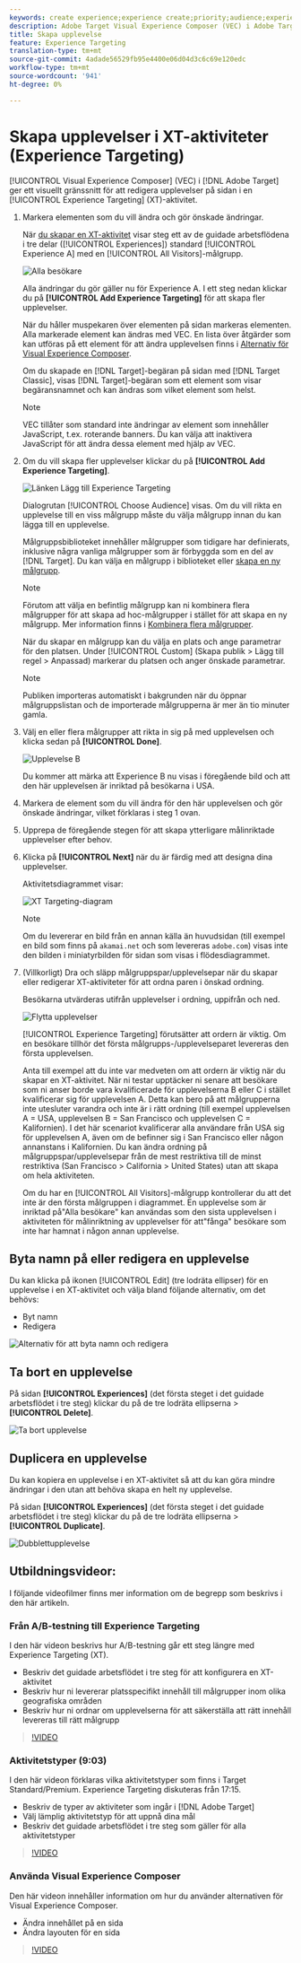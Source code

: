 ```yaml
---
keywords: create experience;experience create;priority;audience;experience;visual experience composer
description: Adobe Target Visual Experience Composer (VEC) i Adobe Target ger ett visuellt gränssnitt för redigering av upplevelser på din sida i en XT-aktivitet (Experience Targeting).
title: Skapa upplevelse
feature: Experience Targeting
translation-type: tm+mt
source-git-commit: 4adade56529fb95e4400e06d04d3c6c69e120edc
workflow-type: tm+mt
source-wordcount: '941'
ht-degree: 0%

---
```



# Skapa upplevelser i XT-aktiviteter (Experience Targeting)

[!UICONTROL Visual Experience Composer] (VEC) i [!DNL Adobe Target] ger ett visuellt gränssnitt för att redigera upplevelser på sidan i en [!UICONTROL Experience Targeting] (XT)-aktivitet.

1. Markera elementen som du vill ändra och gör önskade ändringar.

   När [du skapar en XT-aktivitet](/help/c-activities/t-experience-target/t-xt-create/xt-create.md) visar steg ett av de guidade arbetsflödena i tre delar ([!UICONTROL Experiences]) standard [!UICONTROL Experience A] med en [!UICONTROL All Visitors]-målgrupp.

   ![Alla besökare](/help/c-activities/t-experience-target/t-xt-create/assets/all-visitors.png)

   Alla ändringar du gör gäller nu för Experience A. I ett steg nedan klickar du på **[!UICONTROL Add Experience Targeting]** för att skapa fler upplevelser.

   När du håller muspekaren över elementen på sidan markeras elementen. Alla markerade element kan ändras med VEC. En lista över åtgärder som kan utföras på ett element för att ändra upplevelsen finns i [Alternativ för Visual Experience Composer](/help/c-experiences/c-visual-experience-composer/viztarget-options.md).

   Om du skapade en [!DNL Target]-begäran på sidan med [!DNL Target Classic], visas [!DNL Target]-begäran som ett element som visar begäransnamnet och kan ändras som vilket element som helst.

   >[!NOTE]
   >
   >VEC tillåter som standard inte ändringar av element som innehåller JavaScript, t.ex. roterande banners. Du kan välja att inaktivera JavaScript för att ändra dessa element med hjälp av VEC.

1. Om du vill skapa fler upplevelser klickar du på **[!UICONTROL Add Experience Targeting]**.

   ![Länken Lägg till Experience Targeting](/help/c-activities/t-experience-target/t-xt-create/assets/add-experience-targeting.png)

   Dialogrutan [!UICONTROL Choose Audience] visas. Om du vill rikta en upplevelse till en viss målgrupp måste du välja målgrupp innan du kan lägga till en upplevelse.

   Målgruppsbiblioteket innehåller målgrupper som tidigare har definierats, inklusive några vanliga målgrupper som är förbyggda som en del av [!DNL Target]. Du kan välja en målgrupp i biblioteket eller [skapa en ny målgrupp](/help/c-target/c-audiences/audiences.md#concept_65BE870D290E412D8BBF557EEA67C271).

   >[!NOTE]
   >
   >Förutom att välja en befintlig målgrupp kan ni kombinera flera målgrupper för att skapa ad hoc-målgrupper i stället för att skapa en ny målgrupp. Mer information finns i [Kombinera flera målgrupper](/help/c-target/combining-multiple-audiences.md#concept_A7386F1EA4394BD2AB72399C225981E5).

   När du skapar en målgrupp kan du välja en plats och ange parametrar för den platsen. Under [!UICONTROL Custom] (Skapa publik > Lägg till regel > Anpassad) markerar du platsen och anger önskade parametrar.

   >[!NOTE]
   >
   >Publiken importeras automatiskt i bakgrunden när du öppnar målgruppslistan och de importerade målgrupperna är mer än tio minuter gamla.

1. Välj en eller flera målgrupper att rikta in sig på med upplevelsen och klicka sedan på **[!UICONTROL Done]**.

   ![Upplevelse B](/help/c-activities/t-experience-target/t-xt-create/assets/experience-b.png)

   Du kommer att märka att Experience B nu visas i föregående bild och att den här upplevelsen är inriktad på besökarna i USA.

1. Markera de element som du vill ändra för den här upplevelsen och gör önskade ändringar, vilket förklaras i steg 1 ovan.

1. Upprepa de föregående stegen för att skapa ytterligare målinriktade upplevelser efter behov.

1. Klicka på **[!UICONTROL Next]** när du är färdig med att designa dina upplevelser.

   Aktivitetsdiagrammet visar:

   ![XT Targeting-diagram](/help/c-activities/t-experience-target/t-xt-create/assets/xt_diagram-new.png)

   >[!NOTE]
   >
   >Om du levererar en bild från en annan källa än huvudsidan (till exempel en bild som finns på `akamai.net` och som levereras `adobe.com`) visas inte den bilden i miniatyrbilden för sidan som visas i flödesdiagrammet.

1. (Villkorligt) Dra och släpp målgruppspar/upplevelsepar när du skapar eller redigerar XT-aktiviteter för att ordna paren i önskad ordning.

   Besökarna utvärderas utifrån upplevelser i ordning, uppifrån och ned.

   ![Flytta upplevelser](/help/c-activities/t-experience-target/t-xt-create/assets/move_experiences-new.png)

   [!UICONTROL Experience Targeting] förutsätter att ordern är viktig. Om en besökare tillhör det första målgrupps-/upplevelseparet levereras den första upplevelsen.

   Anta till exempel att du inte var medveten om att ordern är viktig när du skapar en XT-aktivitet. När ni testar upptäcker ni senare att besökare som ni anser borde vara kvalificerade för upplevelserna B eller C i stället kvalificerar sig för upplevelsen A. Detta kan bero på att målgrupperna inte utesluter varandra och inte är i rätt ordning (till exempel upplevelsen A = USA, upplevelsen B = San Francisco och upplevelsen C = Kalifornien). I det här scenariot kvalificerar alla användare från USA sig för upplevelsen A, även om de befinner sig i San Francisco eller någon annanstans i Kalifornien. Du kan ändra ordning på målgruppspar/upplevelsepar från de mest restriktiva till de minst restriktiva (San Francisco > California > United States) utan att skapa om hela aktiviteten.

   Om du har en [!UICONTROL All Visitors]-målgrupp kontrollerar du att det inte är den första målgruppen i diagrammet. En upplevelse som är inriktad på&quot;Alla besökare&quot; kan användas som den sista upplevelsen i aktiviteten för målinriktning av upplevelser för att&quot;fånga&quot; besökare som inte har hamnat i någon annan upplevelse.

## Byta namn på eller redigera en upplevelse

Du kan klicka på ikonen [!UICONTROL Edit] (tre lodräta ellipser) för en upplevelse i en XT-aktivitet och välja bland följande alternativ, om det behövs:

* Byt namn
* Redigera

![Alternativ för att byta namn och redigera](/help/c-activities/t-experience-target/t-xt-create/assets/experience_edit-new.png)

## Ta bort en upplevelse

På sidan **[!UICONTROL Experiences]** (det första steget i det guidade arbetsflödet i tre steg) klickar du på de tre lodräta ellipserna > **[!UICONTROL Delete]**.

![Ta bort upplevelse](/help/c-activities/t-experience-target/t-xt-create/assets/delete-experience.png)

## Duplicera en upplevelse

Du kan kopiera en upplevelse i en XT-aktivitet så att du kan göra mindre ändringar i den utan att behöva skapa en helt ny upplevelse.

På sidan **[!UICONTROL Experiences]** (det första steget i det guidade arbetsflödet i tre steg) klickar du på de tre lodräta ellipserna > **[!UICONTROL Duplicate]**.

![Dubblettupplevelse](/help/c-activities/t-experience-target/t-xt-create/assets/duplicate_experience-new.png)

## Utbildningsvideor:

I följande videofilmer finns mer information om de begrepp som beskrivs i den här artikeln.

### Från A/B-testning till Experience Targeting

I den här videon beskrivs hur A/B-testning går ett steg längre med Experience Targeting (XT).

* Beskriv det guidade arbetsflödet i tre steg för att konfigurera en XT-aktivitet
* Beskriv hur ni levererar platsspecifikt innehåll till målgrupper inom olika geografiska områden
* Beskriv hur ni ordnar om upplevelserna för att säkerställa att rätt innehåll levereras till rätt målgrupp

>[!VIDEO](https://video.tv.adobe.com/v/22418/)

### Aktivitetstyper (9:03)

I den här videon förklaras vilka aktivitetstyper som finns i Target Standard/Premium. Experience Targeting diskuteras från 17:15.

* Beskriv de typer av aktiviteter som ingår i [!DNL Adobe Target]
* Välj lämplig aktivitetstyp för att uppnå dina mål
* Beskriv det guidade arbetsflödet i tre steg som gäller för alla aktivitetstyper

>[!VIDEO](https://video.tv.adobe.com/v/17386)

### Använda Visual Experience Composer

Den här videon innehåller information om hur du använder alternativen för Visual Experience Composer.

* Ändra innehållet på en sida
* Ändra layouten för en sida

>[!VIDEO](https://video.tv.adobe.com/v/17399)